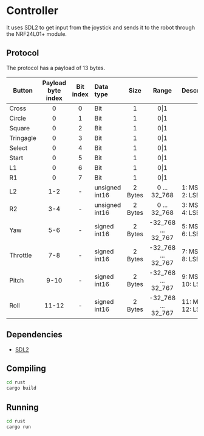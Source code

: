# Controller

It uses SDL2 to get input from the joystick and sends it to the robot through the NRF24L01+ module.

## Protocol

The protocol has a payload of 13 bytes.

|Button|Payload byte index| Bit index|Data type|Size|Range|Description|
|---|:---:|:---:|:---|:---:|:---:|:---|
|Cross|0|0|Bit|1|0\|1|
|Circle|0|1|Bit|1|0\|1|
|Square|0|2|Bit|1|0\|1|
|Tringagle|0|3|Bit|1|0\|1|
|Select|0|4|Bit|1|0\|1|
|Start|0|5|Bit|1|0\|1|
|L1|0|6|Bit|1|0\|1|
|R1|0|7|Bit|1|0\|1|
|L2|1-2|-|unsigned int16|2 Bytes|0 ... 32_768| 1: MSB </br> 2: LSB|
|R2|3-4|-|unsigned int16|2 Bytes|0 ... 32_768| 3: MSB </br> 4: LSB|
|Yaw|5-6|-|signed int16|2 Bytes|-32_768 ... 32_767 | 5: MSB </br> 6: LSB|
|Throttle|7-8|-|signed int16|2 Bytes|-32_768 ... 32_767 | 7: MSB </br> 8: LSB|
|Pitch|9-10|-|signed int16|2 Bytes|-32_768 ... 32_767 | 9: MSB </br> 10: LSB|
|Roll|11-12|-|signed int16|2 Bytes|-32_768 ... 32_767 | 11: MSB </br> 12: LSB|

## Dependencies

- [SDL2](https://github.com/Rust-SDL2/rust-sdl2)

## Compiling

```bash
cd rust
cargo build
```

## Running

```bash
cd rust
cargo run
```
